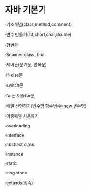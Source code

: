 # 자바 기본기

·기초개념(class,method,comment) <p>
·변수 만들기(int,short,char,double) <p>
·형변환 <p>
·Scanner class, final <p>
·제어문(분기문, 반복문) <p>
·if-else문 <p>
·switch문 <p>
·for문,이중for문 <p>
·배열 선언하기(변수명 함수변수=new 변수명) <p>
·이중배열 사용하기 <p>
·overloading <p>
·interface <p>
·abstract class <p>
·instance <p>
·static <p>
·singletone <p>
·extands(상속) <p>
